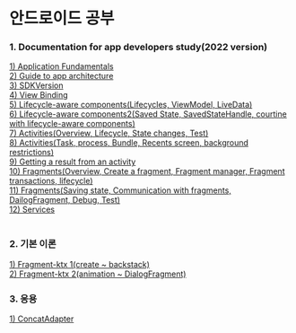 # 안드로이드 공부
### 1. Documentation for app developers study(2022 version)
[1) Application Fundamentals](https://github.com/justbydev/Android/blob/main/Documentation%20for%20app%20developers/AppFundamentals.md)<br>
[2) Guide to app architecture](https://github.com/justbydev/Android/blob/main/Documentation%20for%20app%20developers/AppArchitecture.md)<br>
[3) SDKVersion](https://github.com/justbydev/Android/blob/main/Documentation%20for%20app%20developers/sdkversion.md)<br>
[4) View Binding](https://github.com/justbydev/Android/blob/main/Documentation%20for%20app%20developers/viewbinding.md)<br>
[5) Lifecycle-aware components(Lifecycles, ViewModel, LiveData)](https://github.com/justbydev/Android/blob/main/Documentation%20for%20app%20developers/lifecycle-aware.md)<br>
[6) Lifecycle-aware components2(Saved State, SavedStateHandle, courtine with lifecycle-aware components)](https://github.com/justbydev/Android/blob/main/Documentation%20for%20app%20developers/lifecycle-aware2.md)<br>
[7) Activities(Overview, Lifecycle, State changes, Test)](https://github.com/justbydev/Android/blob/main/Documentation%20for%20app%20developers/Activities.md)<br>
[8) Activities(Task, process, Bundle, Recents screen, background restrictions)](https://github.com/justbydev/Android/blob/main/Documentation%20for%20app%20developers/Activities2.md)<br>
[9) Getting a result from an activity](https://github.com/justbydev/Android/blob/main/Documentation%20for%20app%20developers/ActivityResult.md)<br>
[10) Fragments(Overview, Create a fragment, Fragment manager, Fragment transactions, lifecycle)](https://github.com/justbydev/Android/blob/main/Documentation%20for%20app%20developers/Fragment1.md)<br>
[11) Fragments(Saving state, Communication with fragments, DailogFragment, Debug, Test)](https://github.com/justbydev/Android/blob/main/Documentation%20for%20app%20developers/Fragment2.md)<br>
[12) Services](https://github.com/justbydev/Android/blob/main/Documentation%20for%20app%20developers/Service.md)<br>
<br>

### 2. 기본 이론
[1) Fragment-ktx 1(create ~ backstack)](https://github.com/justbydev/Android/blob/main/Theory/Fragment1.md)<br>
[2) Fragment-ktx 2(animation ~ DialogFragment)](https://github.com/justbydev/Android/blob/main/Theory/Fragment2.md)
### 3. 응용
[1) ConcatAdapter](https://github.com/justbydev/Android/blob/main/Application/ConcatAdapter.md)
